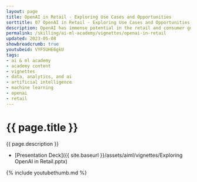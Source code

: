 ```yaml
---
layout: page
title: OpenAI in Retail - Exploring Use Cases and Opportunities
sorttitle: 07 OpenAI in Retail - Exploring Use Cases and Opportunities
description: OpenAI has immense potential in the retail and consumer goods industries, offering opportunities across a wide range of use cases. By leveraging advanced machine learning and natural language processing capabilities, OpenAI can help these organizations make better decisions, automate processes, and reduce costs. The technology can identify patterns and trends that humans may miss, enabling retailers and consumer goods companies to gain valuable insights and stay ahead of the curve. OpenAI can add value in various use cases such as personalized product recommendations, chatbots for customer service, and optimizing promotions and pricing strategies. The technology helps these organizations stay competitive by improving operations, optimizing processes, and enhancing the overall customer experience. This video explores the potential of OpenAI in retail and consumer goods, highlighting how this technology can drive innovation in the industry.
permalink: /skilling/ai-ml-academy/vignettes/openai-in-retail
updated: 2023-05-08
showbreadcrumb: true
youtubeid: VYF5UHE6gkU
tags: 
- ai & ml academy
- academy content
- vignettes
- data, analytics, and ai
- artificial intelligence
- machine learning
- openai
- retail
---
```


# {{ page.title }}

{{ page.description }}

* [Presentation Deck]({{ site.baseurl }}/assets/aiml/vignettes/Exploring OpenAI in Retail.pptx)

{% include youtubethumb.md %}





